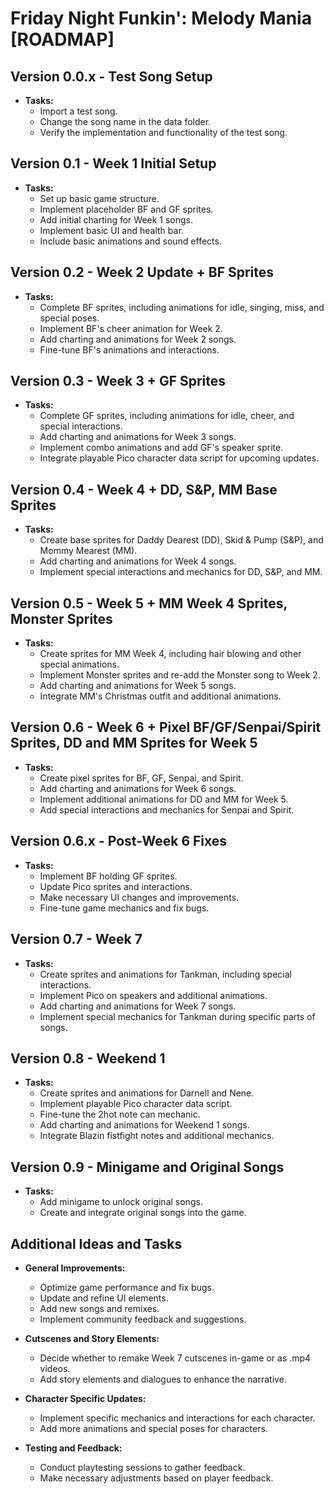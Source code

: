 # Friday Night Funkin': Melody Mania [ROADMAP]

## Version 0.0.x - Test Song Setup
- **Tasks:**
  - Import a test song.
  - Change the song name in the data folder.
  - Verify the implementation and functionality of the test song.

## Version 0.1 - Week 1 Initial Setup
- **Tasks:**
  - Set up basic game structure.
  - Implement placeholder BF and GF sprites.
  - Add initial charting for Week 1 songs.
  - Implement basic UI and health bar.
  - Include basic animations and sound effects.

## Version 0.2 - Week 2 Update + BF Sprites
- **Tasks:**
  - Complete BF sprites, including animations for idle, singing, miss, and special poses.
  - Implement BF's cheer animation for Week 2.
  - Add charting and animations for Week 2 songs.
  - Fine-tune BF's animations and interactions.

## Version 0.3 - Week 3 + GF Sprites
- **Tasks:**
  - Complete GF sprites, including animations for idle, cheer, and special interactions.
  - Add charting and animations for Week 3 songs.
  - Implement combo animations and add GF's speaker sprite.
  - Integrate playable Pico character data script for upcoming updates.

## Version 0.4 - Week 4 + DD, S&P, MM Base Sprites
- **Tasks:**
  - Create base sprites for Daddy Dearest (DD), Skid & Pump (S&P), and Mommy Mearest (MM).
  - Add charting and animations for Week 4 songs.
  - Implement special interactions and mechanics for DD, S&P, and MM.

## Version 0.5 - Week 5 + MM Week 4 Sprites, Monster Sprites
- **Tasks:**
  - Create sprites for MM Week 4, including hair blowing and other special animations.
  - Implement Monster sprites and re-add the Monster song to Week 2.
  - Add charting and animations for Week 5 songs.
  - Integrate MM's Christmas outfit and additional animations.

## Version 0.6 - Week 6 + Pixel BF/GF/Senpai/Spirit Sprites, DD and MM Sprites for Week 5
- **Tasks:**
  - Create pixel sprites for BF, GF, Senpai, and Spirit.
  - Add charting and animations for Week 6 songs.
  - Implement additional animations for DD and MM for Week 5.
  - Add special interactions and mechanics for Senpai and Spirit.

## Version 0.6.x - Post-Week 6 Fixes
- **Tasks:**
  - Implement BF holding GF sprites.
  - Update Pico sprites and interactions.
  - Make necessary UI changes and improvements.
  - Fine-tune game mechanics and fix bugs.

## Version 0.7 - Week 7
- **Tasks:**
  - Create sprites and animations for Tankman, including special interactions.
  - Implement Pico on speakers and additional animations.
  - Add charting and animations for Week 7 songs.
  - Implement special mechanics for Tankman during specific parts of songs.

## Version 0.8 - Weekend 1
- **Tasks:**
  - Create sprites and animations for Darnell and Nene.
  - Implement playable Pico character data script.
  - Fine-tune the 2hot note can mechanic.
  - Add charting and animations for Weekend 1 songs.
  - Integrate Blazin fistfight notes and additional mechanics.

## Version 0.9 - Minigame and Original Songs
- **Tasks:**
  - Add minigame to unlock original songs.
  - Create and integrate original songs into the game.

## Additional Ideas and Tasks
- **General Improvements:**
  - Optimize game performance and fix bugs.
  - Update and refine UI elements.
  - Add new songs and remixes.
  - Implement community feedback and suggestions.

- **Cutscenes and Story Elements:**
  - Decide whether to remake Week 7 cutscenes in-game or as .mp4 videos.
  - Add story elements and dialogues to enhance the narrative.

- **Character Specific Updates:**
  - Implement specific mechanics and interactions for each character.
  - Add more animations and special poses for characters.

- **Testing and Feedback:**
  - Conduct playtesting sessions to gather feedback.
  - Make necessary adjustments based on player feedback.
